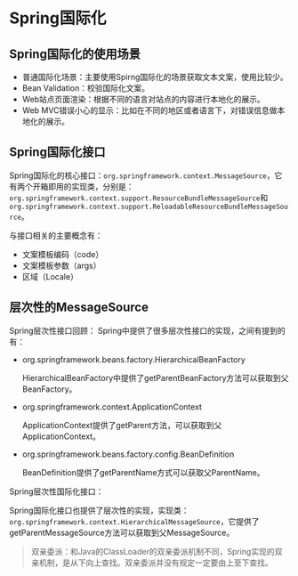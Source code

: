 # Spring国际化

## Spring国际化的使用场景

* 普通国际化场景：主要使用Spirng国际化的场景获取文本文案，使用比较少。
* Bean Validation：校验国际化文案。
* Web站点页面渲染：根据不同的语言对站点的内容进行本地化的展示。
* Web MVC错误小心的显示：比如在不同的地区或者语言下，对错误信息做本地化的展示。

## Spring国际化接口

Spring国际化的核心接口：`org.springframework.context.MessageSource`，它有两个开箱即用的实现类，分别是：`org.springframework.context.support.ResourceBundleMessageSource`和`org.springframework.context.support.ReloadableResourceBundleMessageSource`。

与接口相关的主要概念有：

* 文案模板编码（code）
* 文案模板参数（args）
* 区域（Locale）

## 层次性的MessageSource

Spring层次性接口回顾：
Spring中提供了很多层次性接口的实现，之间有提到的有：

* org.springframework.beans.factory.HierarchicalBeanFactory

  HierarchicalBeanFactory中提供了getParentBeanFactory方法可以获取到父BeanFactory。

* org.springframework.context.ApplicationContext

  ApplicationContext提供了getParent方法，可以获取到父ApplicationContext。

* org.springframework.beans.factory.config.BeanDefinition

  BeanDefinition提供了getParentName方式可以获取父ParentName。

Spring层次性国际化接口：

Spring国际化接口也提供了层次性的实现，实现类：`org.springframework.context.HierarchicalMessageSource`，它提供了getParentMessageSource方法可以获取到父MessageSource。

> 双亲委派：和Java的ClassLoader的双亲委派机制不同，Spring实现的双亲机制，是从下向上查找。双亲委派并没有规定一定要由上至下查找。